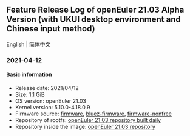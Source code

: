 ## Feature Release Log of openEuler 21.03 Alpha Version (with UKUI desktop environment and Chinese input method)

English | [简体中文](./changelog-21.03-UKUI.md)

### 2021-04-12

#### Basic information

- Release date: 2021/04/12
- Size: 1.1 GiB
- OS version: openEuler 21.03
- Kernel version: 5.10.0-4.18.0.9
- Firmware source: [firmware](https://github.com/raspberrypi/firmware), [bluez-firmware](https://github.com/RPi-Distro/bluez-firmware), [firmware-nonfree](https://github.com/RPi-Distro/firmware-nonfree)
- Repository of rootfs: [openEuler 21.03 repository built daily](http://119.3.219.20:82/openEuler:/21.03/standard_aarch64/aarch64/)
- Repository inside the image: [openEuler 21.03 repository](https://gitee.com/src-openeuler/openEuler-repos/blob/openEuler-21.03/generic.repo)